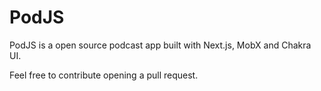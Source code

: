 # PodJS

PodJS is a open source podcast app built with Next.js, MobX and Chakra UI. 

Feel free to contribute opening a pull request. 
